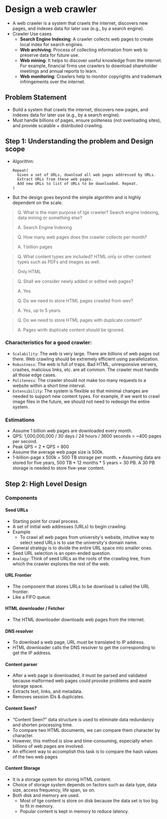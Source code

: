 # Design a web crawler

- A web crawler is a system that crawls the internet, discovers new pages, and indexes data for later use (e.g., by a search engine).
- Crawler Use cases
  - **Search Engine Indexing**: A crawler collects web pages to create local index for search engines.
  - **Web archiving**: Process of collecting information from web to preserve data for future use.
  - **Web mining**: It helps to discover useful knowledge from the internet. For example, financial firms use crawlers to download shareholder meetings and annual reports to learn.
  - **Web monitoring**: Crawlers help to monitor copyrights and trademark infringements over the internet.

## Problem Statement

- Build a system that crawls the internet, discovers new pages, and indexes data for later use (e.g., by a search engine).
- Must handle billions of pages, ensure politeness (not overloading sites), and provide scalable + distributed crawling.

## Step 1: Understanding the problem and Design scope

- Algorithm:
  ```
  Repeat(
    Given a set of URLs, download all web pages addressed by URLs.
    Extract URLs from these web pages.
    Add new URLs to list of URLs to be downloaded. Repeat.
  )
  ```
- But the design goes beyond the simple algorithm and is highly dependent on the scale.

> Q. What is the main purpose of tge crawler? Search engine indexing, data mining or something else?
> 
> A. Search Engine Indexing

> Q. How many web pages does the crawler collects per month?
> 
> A. 1 billion pages

> Q. What content types are included? HTML only or other content types such as PDFs and images as well.
> 
> Only HTML

> Q. Shall we consider newly added or edited web pages?
> 
> A. Yes

> Q. Do we need to store HTML pages crawled from wev?
> 
> A. Yes, up to 5 years.

> Q. Do we need to store HTML pages with duplicate content?
> 
> A. Pages wirth duplicate content should be ignored.

### Characteristics for a good crawler:
  - `Scalability`: The web is very large. There are billions of web pages out there. Web
    crawling should be extremely efficient using parallelization.
  - `Robustness`: The web is full of traps. Bad HTML, unresponsive servers, crashes,
    malicious links, etc. are all common. The crawler must handle all those edge cases.
  - `Politeness`: The crawler should not make too many requests to a website within a short
    time interval.
  - `Extensibility`: The system is flexible so that minimal changes are needed to support new
    content types. For example, if we want to crawl image files in the future, we should not
    need to redesign the entire system.

### Estimations

- Assume 1 billion web pages are downloaded every month.
- QPS: 1,000,000,000 / 30 days / 24 hours / 3600 seconds = ~400 pages per second. 
- Peak QPS = 2 * QPS = 800 
- Assume the average web page size is 500k.
- 1-billion-page x 500k = 500 TB storage per month. 
• Assuming data are stored for five years, 500 TB * 12 months * 5 years = 30 PB. A 30 PB
storage is needed to store five-year content.

## Step 2: High Level Design

### Components

#### Seed URLs
- Starting point for crawl process.
- A set of initial web addresses (URLs) to begin crawling.
- Example
  - To crawl all web pages from university's website, intuitive way to select seed URLs is to use the university's domain name.
- General strategy is to divide the entire URL space into smaller ones.
- Seed URL selection is an open-ended question.
- `Analogy`: Think of seed URLs as the roots of the crawling tree, from which the crawler explores the rest of the web.

#### URL Frontier
- The component that stores URLs to be download is called the URL frontier.
- Like a FIFO queue.

#### HTML downloader / Fetcher
- The HTML downloader downloads web pages from the internet.

#### DNS resolver
- To download a web page, URL must be translated to IP address.
- HTML downloader calls the DNS resolver to get the corresponding to get the IP address.

#### Content parser
- After a web page is downloaded, it must be parsed and validated because malformed web pages could provoke problems and waste storage space.
- Extracts text, links, and metadata.
- Removes session IDs & duplicates.

#### Content Seen?
- “Content Seen?” data structure is used to eliminate data redundancy and shorten processing time.
- To compare two HTML documents, we can compare them character by character. 
- However, this method is slow and time-consuming, especially when billions of web pages are involved. 
- An efficient way to accomplish this task is to compare the hash values of the two web pages

#### Content Storage
- It is a storage system for storing HTML content.
- Choice of storage system depends on factors such as data type, data size, access frequency, life span, so on.
- Both disk and memory are used.
  - Most of tge content is store on disk because the data set is too big to fit in memory.
  - Popular content is kept in memory to reduce latency.